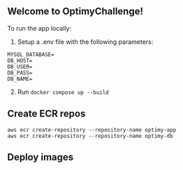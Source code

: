 ## Welcome to OptimyChallenge!
To run the app locally:
1. Setup a .env file with the following parameters:
```MYSQL_ROOT_PASSWORD=
MYSQL_DATABASE=
DB_HOST=
DB_USER=
DB_PASS=
DB_NAME=
```
2. Run `docker compose up --build`

## Create ECR repos
```
aws ecr create-repository --repository-name optimy-app
aws ecr create-repository --repository-name optimy-db
```

## Deploy images
